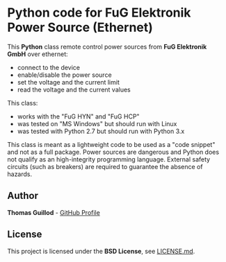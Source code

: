 # Python code for FuG Elektronik Power Source (Ethernet)

This **Python** class remote control power sources from **FuG Elektronik GmbH** over ethernet:
* connect to the device
* enable/disable the power source
* set the voltage and the current limit
* read the voltage and the current values

This class:
* works with the "FuG HYN" and "FuG HCP"
* was tested on "MS Windows" but should run with Linux
* was tested with Python 2.7 but should run with Python 3.x

This class is meant as a lightweight code to be used as a "code snippet" and not as a full package.
Power sources are dangerous and Python does not qualify as an high-integrity programming language.
External safety circuits (such as breakers) are required to guarantee the absence of hazards.

## Author

**Thomas Guillod** - [GitHub Profile](https://github.com/otvam)

## License

This project is licensed under the **BSD License**, see [LICENSE.md](LICENSE.md).
